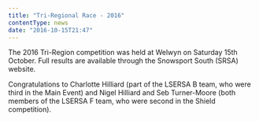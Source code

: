 ```yaml
---
title: "Tri-Regional Race - 2016"
contentType: news
date: "2016-10-15T21:47"
---
```


The 2016 Tri-Region competition was held at Welwyn on Saturday 15th October. Full results are available through the Snowsport South (SRSA) website.

Congratulations to Charlotte Hilliard (part of the LSERSA B team, who were third in the Main Event) and Nigel Hilliard and Seb Turner-Moore (both members of the LSERSA F team, who were second in the Shield competition).
